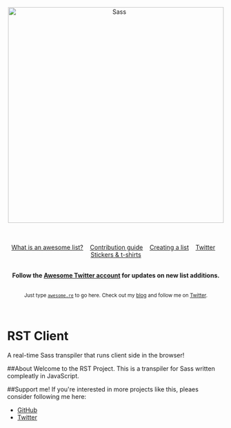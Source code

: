 ﻿﻿<div align="center">	<img width="500" src="https://miro.medium.com/max/1200/1*Fk9lVjzWan0OgYa828emhw.png" alt="Sass">	<br>	<br>	<br></div><p align="center">	<a href="awesome.md">What is an awesome list?</a>&nbsp;&nbsp;&nbsp;	<a href="contributing.md">Contribution guide</a>&nbsp;&nbsp;&nbsp;	<a href="create-list.md">Creating a list</a>&nbsp;&nbsp;&nbsp;	<a href="https://twitter.com/awesome__re">Twitter</a>&nbsp;&nbsp;&nbsp;	<a href="https://www.redbubble.com/people/sindresorhus/works/30364188-awesome-logo">Stickers & t-shirts</a></p><br><div align="center">	<b>Follow the <a href="https://twitter.com/awesome__re">Awesome Twitter account</a> for updates on new list additions.</b></div><br><p align="center">	<sub>Just type <a href="https://awesome.re"><code>awesome.re</code></a> to go here. Check out my <a href="https://blog.sindresorhus.com">blog</a> and follow me on <a href="https://twitter.com/sindresorhus">Twitter</a>.</sub></p><br># RST Client A real-time Sass transpiler that runs client side in the browser!##AboutWelcome to the RST Project.This is a transpiler for Sasswritten compleatly in JavaScript.##Support me!If you're interested in moreprojects like this, pleaes considerfollowing me here:- [GitHub](https://github.com/WilliamRagstad)- [Twitter](https://twitter.com/williamragstad)